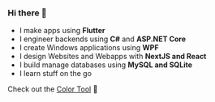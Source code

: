 ### Hi there 🍹

- I make apps using **Flutter**
- I engineer backends using **C#** and **ASP.NET Core**
- I create Windows applications using **WPF** 
- I design Websites and Webapps with **NextJS and React**
- I build manage databases using **MySQL and SQLite**
- I learn stuff on the go

Check out the [Color Tool](https://coffeecoding.github.io) 🌴

<!--
**coffeecoding/coffeecoding** is a ✨ _special_ ✨ repository because its `README.md` (this file) appears on your GitHub profile.

- 🔐 I’m currently working on Discryptor, an Encryption Software to secure your private Discord chats
- 🌱 I’m currently learning Flutter 
- 📫 Reach out to me via Twitter
-->
